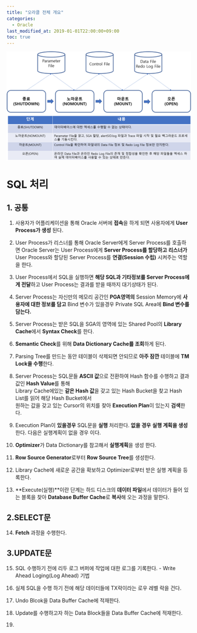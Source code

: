 ```yaml
---
title: "오라클 전체 개요"
categories: 
  - Oracle
last_modified_at: 2019-01-01T22:00:00+09:00
toc: true
---
```


![시작과 종료](/assets/images/startup.png "Optional title")

# SQL 처리
## 1. 공통
1. 사용자가 어플리케이션을 통해 Oracle 서버에 **접속**을 하게 되면 사용자에게 **User Process가 생성** 된다.

2. User Process가 리스너를 통해 Oracle Server에게 Server Process를 호출하면 Oracle Server는 User Process에게 **Server Process를 할당하고** 
   **리스너가** User Process와 할당된 Server Process를 **연결(Session 수립)** 시켜주는 역할을 한다.

3. User Process에서 SQL을 실행하면 **해당 SQL과 기타정보를 Server Process에게 전달**하고 User Process는 결과를 받을 때까지 대기상태가 된다.

4. Server Process는 자신만의 메모리 공간인 **PGA영역의** Session Memory에 **사용자에 대한 정보를 담고** Bind 변수가 있을경우 Private SQL Area에 **Bind 변수를 담는다.**

5. Server Process는 받은 SQL을 SGA의 영역에 있는 Shared Pool의 **Library Cache**에서 **Syntax Check**를 한다.

6. **Semantic Check**를 위해 **Data Dictionary Cache를 조회**하게 된다. 

7. Parsing Tree를 만드는 동안 테이블이 삭제되면 안되므로 **아주 잠깐** 테이블에 **TM Lock을 수행**한다.

8. Server Process는 SQL문들 **ASCII 값**으로 전환하여 Hash 함수를 수행하고 결과 값인 **Hash Value**를 통해  
   Library Cache에있는 **같은 Hash 값**을 갖고 있는 Hash Bucket을 찾고 Hash List를 읽어 해당 Hash Bucket에서   
   원하는 값을 갖고 있는 Cursor의 위치를 찾아 **Execution Plan**이 있는지 **검색**한다. 

9. Execution Plan이 **있을경우** SQL문을 **실행** 처리한다. **없을 경우** **실행 계획을 생성**한다. 다음은 실행계획이 없을 경우 이다.

10. **Optimizer**가 Data Dictionary를 참고해서 **실행계획**을 생성 한다.

11. **Row Source Generator**로부터 **Row Source Tree**를 생성한다.

12. Library Cache에 새로운 공간을 확보하고 Optimizer로부터 받은 실행 계획을 등록한다.

13. **Execute(실행)**이란 단계는 하드 디스크의 **데이터 파일**에서 데이터가 들어 있는 블록을 찾아 **Database Buffer Cache**로 **복사**해 오는 과정을 말한다.

## 2.SELECT문

14. **Fetch** 과정을 수행한다.

## 3.UPDATE문

15. SQL 수행하기 전에 리두 로그 버퍼에 작업에 대한 로그를 기록한다. - Write Ahead Loging(Log Ahead) 기법 

16. 실제 SQL을 수행 하기 전에 해당 데이터들에 TX락이라는 로우 레벨 락을 건다.

17.  Undo Blcok을 Data Buffer Cache에 적재한다.

18. Update를 수행하고자 하는 Data Block들을 Data Buffer Cache에 적재한다.

19.  

